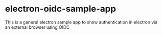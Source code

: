 # electron-oidc-sample-app
This is a general electron sample app to show authentication in electron via an external browser using OIDC
